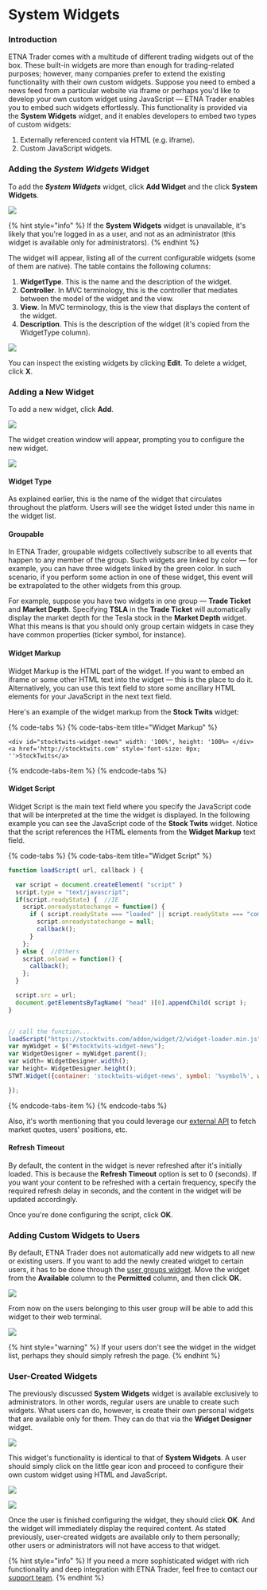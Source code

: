 # System Widgets

### Introduction

ETNA Trader comes with a multitude of different trading widgets out of the box. These built-in widgets are more than enough for trading-related purposes; however, many companies prefer to extend the existing functionality with their own custom widgets. Suppose you need to embed a news feed from a particular website via iframe or perhaps you'd like to develop your own custom widget using JavaScript — ETNA Trader enables you to embed such widgets effortlessly. This functionality is provided via the **System Widgets** widget, and it enables developers to embed two types of custom widgets:

1. Externally referenced content via HTML \(e.g. iframe\).
2. Custom JavaScript widgets.

### Adding the _System Widgets_ Widget

To add the _**System Widgets**_ widget, click **Add Widget** and the click **System Widgets**.

![](../../.gitbook/assets/screenshot-2019-01-28-at-14.15.38.png)

{% hint style="info" %}
If the **System Widgets** widget is unavailable, it's likely that you're logged in as a user, and not as an administrator \(this widget is available only for administrators\).
{% endhint %}

The widget will appear, listing all of the current configurable widgets \(some of them are native\). The table contains the following columns:

1. **WidgetType**. This is the name and the description of the widget.
2. **Controller**. In MVC terminology, this is the controller that mediates between the model of the widget and the view. 
3. **View**. In MVC terminology, this is the view that displays the content of the widget.
4. **Description**. This is the description of the widget \(it's copied from the WidgetType column\).

![](../../.gitbook/assets/screenshot-2019-01-28-at-14.16.25.png)

You can inspect the existing widgets by clicking **Edit**. To delete a widget, click **X**.

### Adding a New Widget

To add a new widget, click **Add**.

![](../../.gitbook/assets/screenshot-2019-01-28-at-15.18.47.png)

The widget creation window will appear, prompting you to configure the new widget.

![](../../.gitbook/assets/screenshot-2019-01-28-at-15.28.22.png)

#### Widget Type

As explained earlier, this is the name of the widget that circulates throughout the platform. Users will see the widget listed under this name in the widget list.

#### Groupable

In ETNA Trader, groupable widgets collectively subscribe to all events that happen to any member of the group. Such widgets are linked by color — for example, you can have three widgets linked by the green color. In such scenario, if you perform some action in one of these widget, this event will be extrapolated to the other widgets from this group.

For example, suppose you have two widgets in one group — **Trade Ticket** and **Market Depth**. Specifying **TSLA** in the **Trade Ticket** will automatically display the market depth for the Tesla stock in the **Market Depth** widget. What this means is that you should only group certain widgets in case they have common properties \(ticker symbol, for instance\).

#### Widget Markup

Widget Markup is the HTML part of the widget. If you want to embed an iframe or some other HTML text into the widget — this is the place to do it. Alternatively, you can use this text field to store some ancillary HTML elements for your JavaScript in the next text field.

Here's an example of the widget markup from the **Stock Twits** widget:

{% code-tabs %}
{% code-tabs-item title="Widget Markup" %}
```markup
<div id="stocktwits-widget-news" width: '100%', height: '100%> </div>
<a href='http://stocktwits.com' style='font-size: 0px; ''>StockTwits</a>
```
{% endcode-tabs-item %}
{% endcode-tabs %}

#### Widget Script

Widget Script is the main text field where you specify the JavaScript code that will be interpreted at the time the widget is displayed. In the following example you can see the JavaScript code of the **Stock Twits** widget. Notice that the script references the HTML elements from the **Widget Markup** text field. 

{% code-tabs %}
{% code-tabs-item title="Widget Script" %}
```javascript
function loadScript( url, callback ) {

  var script = document.createElement( "script" )
  script.type = "text/javascript";
  if(script.readyState) {  //IE
    script.onreadystatechange = function() {
      if ( script.readyState === "loaded" || script.readyState === "complete" ) {
        script.onreadystatechange = null;
        callback();
      }
    };
  } else {  //Others
    script.onload = function() {
      callback();
    };
  }

  script.src = url;
  document.getElementsByTagName( "head" )[0].appendChild( script );
}


// call the function...
loadScript("https://stocktwits.com/addon/widget/2/widget-loader.min.js", function() {
var myWidget = $("#stocktwits-widget-news");
var WidgetDesigner = myWidget.parent();
var width= WidgetDesigner.width();
var height= WidgetDesigner.height();
STWT.Widget({container: 'stocktwits-widget-news', symbol: '%symbol%', width: width, height: height,  limit: '150', scrollbars: 'true', streaming: 'true', title: '%symbol%', style: {link_color: '4871a8', link_hover_color: '4871a8', header_text_color: '000000', border_color: 'cecece', divider_color: 'cecece', divider_color: 'cecece', divider_type: 'solid', box_color: 'f5f5f5', stream_color: 'ffffff', text_color: '000000', time_color: '999999'}});

});
```
{% endcode-tabs-item %}
{% endcode-tabs %}

Also, it's worth mentioning that you could leverage our [external API](https://etnatraderapi.atlassian.net/wiki) to fetch market quotes, users' positions, etc.

#### Refresh Timeout

By default, the content in the widget is never refreshed after it's initially loaded. This is because the **Refresh Timeout** option is set to 0 \(seconds\). If you want your content to be refreshed with a certain frequency, specify the required refresh delay in seconds, and the content in the widget will be updated accordingly.

Once you're done configuring the script, click **OK**.

### Adding Custom Widgets to Users

By default, ETNA Trader does not automatically add new widgets to all new or existing users. If you want to add the newly created widget to certain users, it has to be done through the [user groups widget](managing-user-groups.md#widgets). Move the widget from the **Available** column to the **Permitted** column, and then click **OK**.

![](../../.gitbook/assets/screenshot-2019-01-28-at-20.53.42.png)

From now on the users belonging to this user group will be able to add this widget to their web terminal.

![](../../.gitbook/assets/screenshot-2019-01-28-at-21.00.28.png)

{% hint style="warning" %}
If your users don't see the widget in the widget list, perhaps they should simply refresh the page.
{% endhint %}

### User-Created Widgets

The previously discussed **System Widgets** widget is available exclusively to administrators. In other words, regular users are unable to create such widgets. What users can do, however, is create their own personal widgets that are available only for them. They can do that via the **Widget Designer** widget.

![](../../.gitbook/assets/screenshot-2019-01-28-at-21.09.38.png)

This widget's functionality is identical to that of **System Widgets**. A user should simply click on the little gear icon and proceed to configure their own custom widget using HTML and JavaScript.

![](../../.gitbook/assets/screenshot-2019-01-28-at-21.11.27.png)

![](../../.gitbook/assets/screenshot-2019-01-28-at-21.18.11.png)

Once the user is finished configuring the widget, they should click **OK**. And the widget will immediately display the required content. As stated previously, user-created widgets are available only to them personally; other users or administrators will not have access to that widget.

{% hint style="info" %}
If you need a more sophisticated widget with rich functionality and deep integration with ETNA Trader, feel free to contact our [support team](https://www.etnasoft.com/contact-support/).
{% endhint %}

